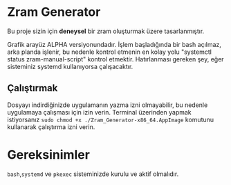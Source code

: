 # Zram Generator

Bu proje sizin için **deneysel** bir zram oluşturmak üzere tasarlanmıştır.

Grafik arayüz ALPHA versiyonundadır. İşlem başladığında bir bash açılmaz, arka planda işlenir, bu nedenle kontrol etmenin en kolay yolu "systemctl status zram-manual-script" kontrol etmektir. Hatırlanması gereken şey, eğer sisteminiz systemd kullanıyorsa çalışacaktır.

## Çalıştırmak

Dosyayı indirdiğinizde uygulamanın yazma izni olmayabilir, bu nedenle uygulamaya çalışması için izin verin. Terminal üzerinden yapmak istiyorsanız `sudo chmod +x ./Zram_Generator-x86_64.AppImage` komutunu kullanarak çalıştırma izni verin.

# Gereksinimler

`bash`,`systemd` ve `pkexec` sisteminizde kurulu ve aktif olmalıdır.
